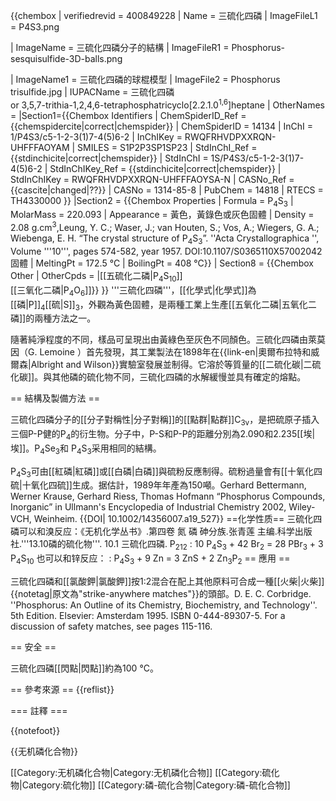 {{chembox
| verifiedrevid = 400849228
| Name = 三硫化四磷
| ImageFileL1 = P4S3.png
<!-- | ImageSize = 125px -->
| ImageName = 三硫化四磷分子的結構
| ImageFileR1 = Phosphorus-sesquisulfide-3D-balls.png
<!-- | ImageSize1 = 125px -->
| ImageName1 = 三硫化四磷的球棍模型
| ImageFile2 = Phosphorus trisulfide.jpg
| IUPACName = 三硫化四磷<br /> or 3,5,7-trithia-1,2,4,6-tetraphosphatricyclo[2.2.1.0<sup>1,6</sup>]heptane
| OtherNames =
|Section1={{Chembox Identifiers
| ChemSpiderID_Ref = {{chemspidercite|correct|chemspider}}
| ChemSpiderID = 14134
| InChI = 1/P4S3/c5-1-2-3(1)7-4(5)6-2
| InChIKey = RWQFRHVDPXXRQN-UHFFFAOYAM
| SMILES = S1P2P3SP1SP23
| StdInChI_Ref = {{stdinchicite|correct|chemspider}}
| StdInChI = 1S/P4S3/c5-1-2-3(1)7-4(5)6-2
| StdInChIKey_Ref = {{stdinchicite|correct|chemspider}}
| StdInChIKey = RWQFRHVDPXXRQN-UHFFFAOYSA-N
| CASNo_Ref = {{cascite|changed|??}}
| CASNo = 1314-85-8
| PubChem = 14818
| RTECS = TH4330000
  }}
|Section2 = {{Chembox Properties
| Formula = P<sub>4</sub>S<sub>3</sub>
| MolarMass = 220.093
| Appearance = 黃色，黃錄色或灰色固體
| Density = 2.08 g.cm<sup>3</sup>,<ref name=Leung>Leung, Y. C.; Waser, J.; van Houten, S.; Vos, A.; Wiegers, G. A.; Wiebenga, E. H. “The crystal structure of P<sub>4</sub>S<sub>3</sub>”. ''Acta Crystallographica '', Volume '''10''', pages 574-582, year 1957.  DOI:10.1107/S0365110X57002042</ref>固體
| MeltingPt = 172.5 °C
| BoilingPt = 408 °C}}
| Section8 = {{Chembox Other
| OtherCpds = |[[五硫化二磷|P<sub>4</sub>S<sub>10</sub>]]<br /> [[三氧化二磷|P<sub>4</sub>O<sub>6</sub>]]}}
}}
'''三硫化四磷'''，[[化學式|化學式]]為[[磷|P]]<sub>4</sub>[[硫|S]]<sub>3</sub>，外觀為黃色固體，是兩種工業上生產[[五氧化二磷|五氧化二磷]]的兩種方法之一。

隨著純淨程度的不同，樣品可呈現出由黃綠色至灰色不同顏色。三硫化四磷由萊莫因（G. Lemoine ）首先發現，其工業製法在1898年在{{link-en|奧爾布拉特和威爾森|Albright and Wilson}}實驗室發展並制得。它溶於等質量的[[二硫化碳|二硫化碳]]。與其他磷的硫化物不同，三硫化四磷的水解緩慢並具有確定的熔點。

== 結構及製備方法 ==

三硫化四磷分子的[[分子對稱性|分子對稱]]的[[點群|點群]]C<sub>3v</sub>，是把硫原子插入三個P-P健的P<sub>4</sub>的衍生物。分子中，P-S和P-P的距離分別為2.090和2.235[[埃|埃]]。P<sub>4</sub>Se<sub>3</sub>和 P<sub>4</sub>S<sub>3</sub>采用相同的結構。<ref name=Leung/>

P<sub>4</sub>S<sub>3</sub>可由[[紅磷|紅磷]]或[[白磷|白磷]]與硫粉反應制得。硫粉過量會有[[十氧化四硫|十氧化四硫]]生成。据估計，1989年年產為150噸。<ref>Gerhard Bettermann, Werner Krause, Gerhard Riess, Thomas Hofmann “Phosphorus Compounds, Inorganic” in Ullmann's Encyclopedia of Industrial Chemistry 2002, Wiley-VCH, Weinheim. {{DOI| 10.1002/14356007.a19_527}}</ref>
==化学性质==
三硫化四磷可以和溴反应：<ref name=wc13.10>《无机化学丛书》.第四卷 氮 磷 砷分族.张青莲 主编.科学出版社.'''13.10磷的硫化物'''. 10.1 三硫化四磷. P<sub>212</sub></ref>
: 10 P<sub>4</sub>S<sub>3</sub> + 42 Br<sub>2</sub> = 28 PBr<sub>3</sub> + 3 P<sub>4</sub>S<sub>10</sub>
也可以和锌反应<ref name=wc13.10 />：
: P<sub>4</sub>S<sub>3</sub> + 9 Zn = 3 ZnS + 2 Zn<sub>3</sub>P<sub>2</sub>
== 應用 ==

三硫化四磷和[[氯酸鉀|氯酸鉀]]按1:2混合在配上其他原料可合成一種[[火柴|火柴]]{{notetag|原文為"strike-anywhere matches"}}的頭部。<ref>D. E. C. Corbridge. ''Phosphorus: An Outline of its Chemistry, Biochemistry, and Technology''. 5th Edition. Elsevier: Amsterdam 1995. ISBN 0-444-89307-5. For a discussion of safety matches, see pages 115-116.</ref>

== 安全 ==

三硫化四磷[[閃點|閃點]]約為100 °C。

== 參考來源 ==
{{reflist}}

=== 註釋 ===

<div class="references-2column">
{{notefoot}}
</div>

{{无机磷化合物}}

[[Category:无机磷化合物|Category:无机磷化合物]]
[[Category:硫化物|Category:硫化物]]
[[Category:磷-硫化合物|Category:磷-硫化合物]]